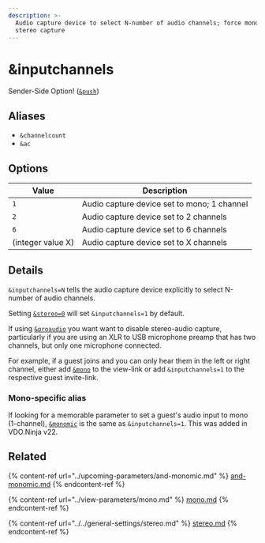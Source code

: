 ```yaml
---
description: >-
  Audio capture device to select N-number of audio channels; force mono or
  stereo capture
---
```


# \&inputchannels

Sender-Side Option! ([`&push`](../../source-settings/push.md))

## Aliases

* `&channelcount`
* `&ac`

## Options

| Value             | Description                                 |
| ----------------- | ------------------------------------------- |
| `1`               | Audio capture device set to mono; 1 channel |
| `2`               | Audio capture device set to 2 channels      |
| `6`               | Audio capture device set to 6 channels      |
| (integer value X) | Audio capture device set to X channels      |

## Details

`&inputchannels=N` tells the audio capture device explicitly to select N-number of audio channels.&#x20;

Setting [`&stereo=0`](../../general-settings/stereo.md) will set `&inputchannels=1` by default.

If using [`&proaudio`](and-proaudio.md) you want want to disable stereo-audio capture, particularly if you are using an XLR to USB microphone preamp that has two channels, but only one microphone connected.

For example, if a guest joins and you can only hear them in the left or right channel, either add [`&mono`](../view-parameters/mono.md) to the view-link or add `&inputchannels=1` to the respective guest invite-link.

### Mono-specific alias

If looking for a memorable parameter to set a guest's audio input to mono (1-channel), [`&monomic`](../upcoming-parameters/and-monomic.md) is the same as `&inputchannels=1`. This was added in VDO.Ninja v22.

## Related

{% content-ref url="../upcoming-parameters/and-monomic.md" %}
[and-monomic.md](../upcoming-parameters/and-monomic.md)
{% endcontent-ref %}

{% content-ref url="../view-parameters/mono.md" %}
[mono.md](../view-parameters/mono.md)
{% endcontent-ref %}

{% content-ref url="../../general-settings/stereo.md" %}
[stereo.md](../../general-settings/stereo.md)
{% endcontent-ref %}
